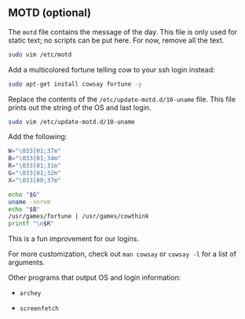 ## MOTD (optional)

The `motd` file contains the message of the day. This file is only used for static text; no scripts can be put here. For now, remove all the text.

```bash
sudo vim /etc/motd
```

Add a multicolored fortune telling cow to your ssh login instead:

```bash
sudo apt-get install cowsay fortune -y
```

Replace the contents of the `/etc/update-motd.d/10-uname` file. This file prints out the string of the OS and last login.

```bash
sudo vim /etc/update-motd.d/10-uname
```

Add the following:

```bash
W="\033[01;37m"
B="\033[01;34m"
R="\033[01;31m"
G="\033[01;32m"
X="\033[00;37m"

echo "$G"
uname -snrvm
echo "$B"
/usr/games/fortune | /usr/games/cowthink
printf "\n$R"
```

This is a fun improvement for our logins.

For more customization, check out `man cowsay` or `cowsay -l` for a list of arguments.

Other programs that output OS and login information:

-   `archey`

-   `screenfetch`
